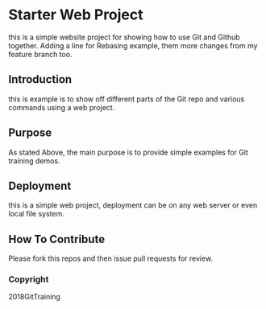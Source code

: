# Starter Web Project

this is a simple website project for showing how to use Git and Github together. Adding a line for Rebasing example, them more changes from my feature branch too.

## Introduction

this is example is to show off different parts of the Git repo and various commands using a web project.

## Purpose

As stated Above, the main purpose is to provide simple examples for Git training demos.

## Deployment

this is a simple web project, deployment can be on any web server or even local file system.

## How To Contribute

Please fork this repos and then issue pull requests for review.

### Copyright

2018GitTraining